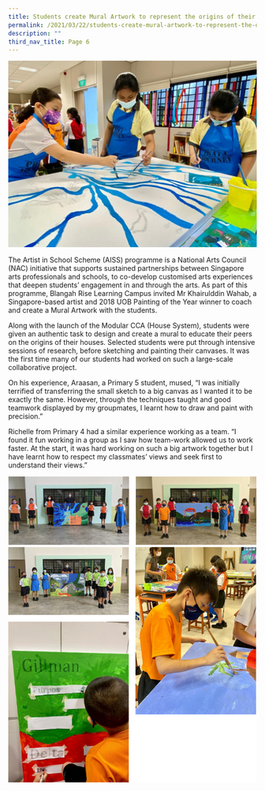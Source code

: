 ```yaml
---
title: Students create Mural Artwork to represent the origins of their Houses
permalink: /2021/03/22/students-create-mural-artwork-to-represent-the-origins-of-their-houses/
description: ""
third_nav_title: Page 6
---
```

<img src="/images/1-banner.jpg">
<p>The Artist in School Scheme (AISS) programme is a National Arts Council (NAC) initiative that supports sustained partnerships between Singapore arts professionals and schools, to co-develop customised arts experiences that deepen students&rsquo; engagement in and through the arts. As part of this programme, Blangah Rise Learning Campus invited Mr Khairulddin Wahab, a Singapore-based artist and 2018 UOB Painting of the Year winner to coach and create a Mural Artwork with the students.</p>
<p>Along with the launch of the Modular CCA (House System), students were given an authentic task to design and create a mural to educate their peers on the origins of their houses. Selected students were put through intensive sessions of research, before sketching and painting their canvases. It was the first time many of our students had worked on such a large-scale collaborative project.</p>
<p>On his experience, Araasan, a Primary 5 student, mused, &ldquo;I was initially terrified of transferring the small sketch to a big canvas as I wanted it to be exactly the same. However, through the techniques taught and good teamwork displayed by my groupmates, I learnt how to draw and paint with precision.&rdquo;</p>
<p>Richelle from Primary 4 had a similar experience working as a team. &ldquo;I found it fun working in a group as I saw how team-work allowed us to work faster. At the start, it was hard working on such a big artwork together but I have learnt how to respect my classmates&rsquo; views and seek first to understand their views.&rdquo;</p>
<img src="/images/students1.png">
<img src="/images/students2.png">